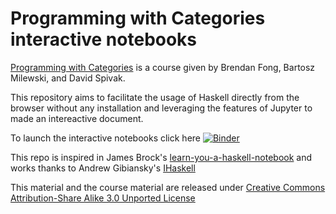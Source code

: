 # Programming with Categories interactive notebooks

[Programming with Categories](http://brendanfong.com/programmingcats.html) is a course given by Brendan Fong, Bartosz Milewski, and David Spivak.

This repository aims to facilitate the usage of Haskell directly from the browser without any installation and leveraging the features of Jupyter to made an intereactive document.


To launch the interactive notebooks click here [![Binder](https://mybinder.org/badge_logo.svg)](https://mybinder.org/v2/gh/akielbowicz/programming-with-categories.git/master?urlpath=%2Flab%2Ftree%2Fprogramming_with_categories%2F00-introduction.ipynb)

This repo is inspired in James Brock's [learn-you-a-haskell-notebook](https://github.com/jamesdbrock/learn-you-a-haskell-notebook) and works thanks to Andrew Gibiansky's [IHaskell](https://github.com/gibiansky/IHaskell) 

This material and the course material are released under [Creative Commons Attribution-Share Alike 3.0 Unported License](https://creativecommons.org/licenses/by-sa/3.0/) 